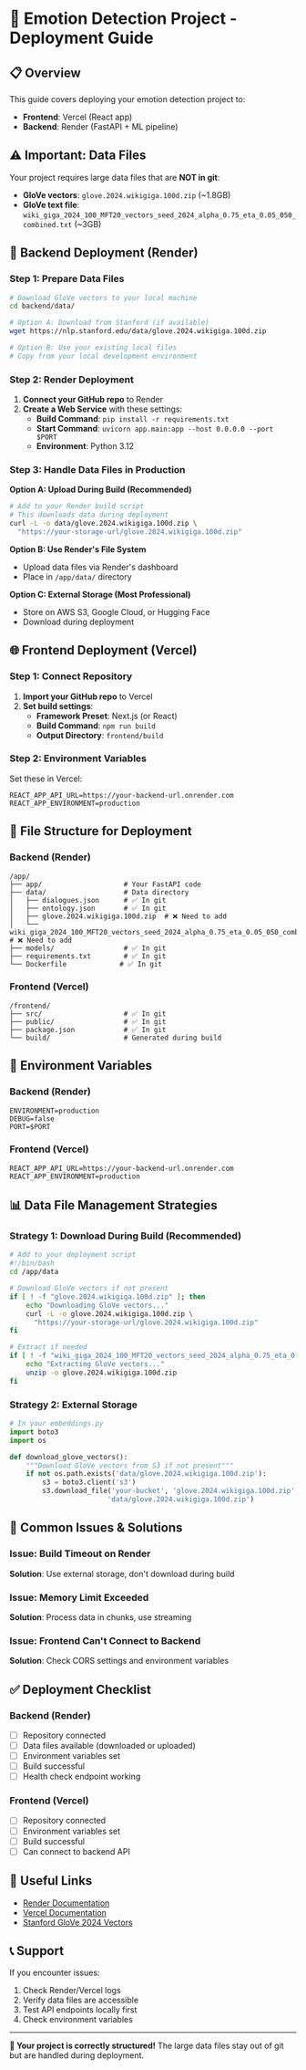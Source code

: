 # 🚀 Emotion Detection Project - Deployment Guide

## **📋 Overview**
This guide covers deploying your emotion detection project to:
- **Frontend**: Vercel (React app)
- **Backend**: Render (FastAPI + ML pipeline)

## **⚠️ Important: Data Files**
Your project requires large data files that are **NOT in git**:
- **GloVe vectors**: `glove.2024.wikigiga.100d.zip` (~1.8GB)
- **GloVe text file**: `wiki_giga_2024_100_MFT20_vectors_seed_2024_alpha_0.75_eta_0.05_050_combined.txt` (~3GB)

## **🔧 Backend Deployment (Render)**

### **Step 1: Prepare Data Files**
```bash
# Download GloVe vectors to your local machine
cd backend/data/

# Option A: Download from Stanford (if available)
wget https://nlp.stanford.edu/data/glove.2024.wikigiga.100d.zip

# Option B: Use your existing local files
# Copy from your local development environment
```

### **Step 2: Render Deployment**
1. **Connect your GitHub repo** to Render
2. **Create a Web Service** with these settings:
   - **Build Command**: `pip install -r requirements.txt`
   - **Start Command**: `uvicorn app.main:app --host 0.0.0.0 --port $PORT`
   - **Environment**: Python 3.12

### **Step 3: Handle Data Files in Production**
**Option A: Upload During Build (Recommended)**
```bash
# Add to your Render build script
# This downloads data during deployment
curl -L -o data/glove.2024.wikigiga.100d.zip \
  "https://your-storage-url/glove.2024.wikigiga.100d.zip"
```

**Option B: Use Render's File System**
- Upload data files via Render's dashboard
- Place in `/app/data/` directory

**Option C: External Storage (Most Professional)**
- Store on AWS S3, Google Cloud, or Hugging Face
- Download during deployment

## **🌐 Frontend Deployment (Vercel)**

### **Step 1: Connect Repository**
1. **Import your GitHub repo** to Vercel
2. **Set build settings**:
   - **Framework Preset**: Next.js (or React)
   - **Build Command**: `npm run build`
   - **Output Directory**: `frontend/build`

### **Step 2: Environment Variables**
Set these in Vercel:
```env
REACT_APP_API_URL=https://your-backend-url.onrender.com
REACT_APP_ENVIRONMENT=production
```

## **📁 File Structure for Deployment**

### **Backend (Render)**
```
/app/
├── app/                    # Your FastAPI code
├── data/                   # Data directory
│   ├── dialogues.json      # ✅ In git
│   ├── ontology.json       # ✅ In git
│   ├── glove.2024.wikigiga.100d.zip  # ❌ Need to add
│   └── wiki_giga_2024_100_MFT20_vectors_seed_2024_alpha_0.75_eta_0.05_050_combined.txt  # ❌ Need to add
├── models/                 # ✅ In git
├── requirements.txt        # ✅ In git
└── Dockerfile             # ✅ In git
```

### **Frontend (Vercel)**
```
/frontend/
├── src/                    # ✅ In git
├── public/                 # ✅ In git
├── package.json            # ✅ In git
└── build/                  # Generated during build
```

## **🔑 Environment Variables**

### **Backend (Render)**
```env
ENVIRONMENT=production
DEBUG=false
PORT=$PORT
```

### **Frontend (Vercel)**
```env
REACT_APP_API_URL=https://your-backend-url.onrender.com
REACT_APP_ENVIRONMENT=production
```

## **📊 Data File Management Strategies**

### **Strategy 1: Download During Build (Recommended)**
```bash
# Add to your deployment script
#!/bin/bash
cd /app/data

# Download GloVe vectors if not present
if [ ! -f "glove.2024.wikigiga.100d.zip" ]; then
    echo "Downloading GloVe vectors..."
    curl -L -o glove.2024.wikigiga.100d.zip \
      "https://your-storage-url/glove.2024.wikigiga.100d.zip"
fi

# Extract if needed
if [ ! -f "wiki_giga_2024_100_MFT20_vectors_seed_2024_alpha_0.75_eta_0.05_050_combined.txt" ]; then
    echo "Extracting GloVe vectors..."
    unzip -o glove.2024.wikigiga.100d.zip
fi
```

### **Strategy 2: External Storage**
```python
# In your embeddings.py
import boto3
import os

def download_glove_vectors():
    """Download GloVe vectors from S3 if not present"""
    if not os.path.exists('data/glove.2024.wikigiga.100d.zip'):
        s3 = boto3.client('s3')
        s3.download_file('your-bucket', 'glove.2024.wikigiga.100d.zip', 
                        'data/glove.2024.wikigiga.100d.zip')
```

## **🚨 Common Issues & Solutions**

### **Issue: Build Timeout on Render**
**Solution**: Use external storage, don't download during build

### **Issue: Memory Limit Exceeded**
**Solution**: Process data in chunks, use streaming

### **Issue: Frontend Can't Connect to Backend**
**Solution**: Check CORS settings and environment variables

## **✅ Deployment Checklist**

### **Backend (Render)**
- [ ] Repository connected
- [ ] Data files available (downloaded or uploaded)
- [ ] Environment variables set
- [ ] Build successful
- [ ] Health check endpoint working

### **Frontend (Vercel)**
- [ ] Repository connected
- [ ] Environment variables set
- [ ] Build successful
- [ ] Can connect to backend API

## **🔗 Useful Links**
- [Render Documentation](https://render.com/docs)
- [Vercel Documentation](https://vercel.com/docs)
- [Stanford GloVe 2024 Vectors](https://nlp.stanford.edu/data/wordvecs/glove.2024.wikigiga.100d.zip)

## **📞 Support**
If you encounter issues:
1. Check Render/Vercel logs
2. Verify data files are accessible
3. Test API endpoints locally first
4. Check environment variables

---

**🎯 Your project is correctly structured!** The large data files stay out of git but are handled during deployment.
